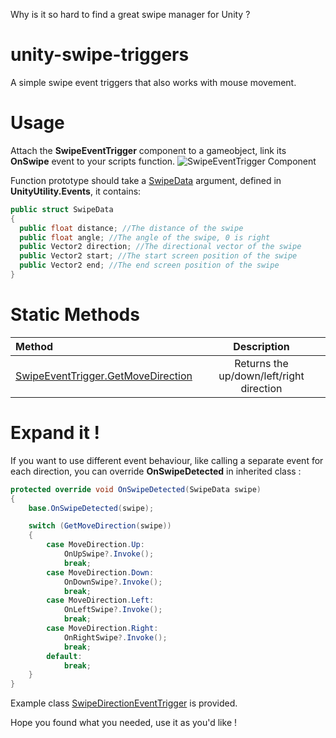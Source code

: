 Why is it so hard to find a great swipe manager for Unity ?

# unity-swipe-triggers
A simple swipe event triggers that also works with mouse movement.

# Usage
Attach the **SwipeEventTrigger** component to a gameobject, link its **OnSwipe** event to your scripts function.
![SwipeEventTrigger Component](https://i.imgur.com/zeYALLH.png)

Function prototype should take a [SwipeData](SwipeEventTrigger.cs#L9-L17) argument, defined in **UnityUtility.Events**, it contains:
```c#
public struct SwipeData
{
  public float distance; //The distance of the swipe
  public float angle; //The angle of the swipe, 0 is right
  public Vector2 direction; //The directional vector of the swipe
  public Vector2 start; //The start screen position of the swipe
  public Vector2 end; //The end screen position of the swipe
}
```
# Static Methods


Method | Description
| :------------- | :----------:
[SwipeEventTrigger.GetMoveDirection](SwipeEventTrigger.cs#L88-L109) | Returns the up/down/left/right direction

# Expand it !

If you want to use different event behaviour, like calling a separate event for each direction, you can override **OnSwipeDetected** in inherited class :
```c#
protected override void OnSwipeDetected(SwipeData swipe)
{
    base.OnSwipeDetected(swipe);

    switch (GetMoveDirection(swipe))
    {
        case MoveDirection.Up:
            OnUpSwipe?.Invoke();
            break;
        case MoveDirection.Down:
            OnDownSwipe?.Invoke();
            break;
        case MoveDirection.Left:
            OnLeftSwipe?.Invoke();
            break;
        case MoveDirection.Right:
            OnRightSwipe?.Invoke();
            break;
        default:
            break;
    }
}
```
Example class [SwipeDirectionEventTrigger](SwipeDirectionEventTrigger.cs) is provided.

Hope you found what you needed, use it as you'd like ! 

